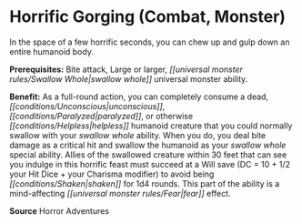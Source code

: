 ﻿---
cssclass: [feats]

---
# Horrific Gorging (Combat, Monster)

In the space of a few horrific seconds, you can chew up and gulp down an entire humanoid body.

**Prerequisites:** Bite attack, Large or larger, _[[universal monster rules/Swallow Whole|swallow whole]]_ universal monster ability.

**Benefit:** As a full-round action, you can completely consume a dead, _[[conditions/Unconscious|unconscious]]_, _[[conditions/Paralyzed|paralyzed]]_, or otherwise _[[conditions/Helpless|helpless]]_ humanoid creature that you could normally swallow with your _swallow whole_ ability. When you do, you deal bite damage as a critical hit and swallow the humanoid as your _swallow whole_ special ability. Allies of the swallowed creature within 30 feet that can see you indulge in this horrific feast must succeed at a Will save (DC = 10 + 1/2 your Hit Dice + your Charisma modifier) to avoid being _[[conditions/Shaken|shaken]]_ for 1d4 rounds. This part of the ability is a mind-affecting _[[universal monster rules/Fear|fear]]_ effect.

**Source** Horror Adventures